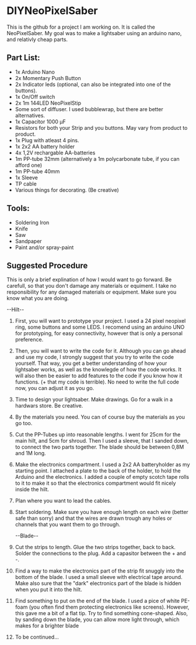 # DIYNeoPixelSaber
This is the github for a project I am working on. It is called the NeoPixelSaber.
My goal was to make a lightsaber using an arduino nano, and relativly cheap parts.

## Part List:
- 1x Arduino Nano
- 2x Momentary Push Button
- 2x Indicator leds (optional, can also be integrated into one of the buttons).
- 1x On/Off switch
- 2x 1m 144LED NeoPixelStip
- Some sort of diffuser. I used bubblewrap, but there are better alternatives.
- 1x Capacitor 1000 µF
- Resistors for both your Strip and you buttons. May vary from product to product.
- 1x Plug with atleast 4 pins.
- 1x 2x2 AA battery holder
- 4x 1,2V rechargable AA-batteries
- 1m PP-tube 32mm (alternatively a 1m polycarbonate tube, if you can afford one)
- 1m PP-tube 40mm
- 1x Sleeve
- TP cable
- Various things for decorating. (Be creative)

## Tools:
- Soldering Iron
- Knife
- Saw
- Sandpaper
- Paint and/or spray-paint

## Suggested Procedure

This is only a brief explination of how I would want to go forward. Be carefull, so that you don't damage any materials or equiment. I take no responsibility for any damaged materials or equipment. Make sure you know what you are doing.

   --Hilt--
1. First, you will want to prototype your project. I used a 24 pixel neopixel ring, some buttons and some LEDS. I recomend using an arduino UNO for prototyping, for easy connectivity, however that is only a personal preference.
2. Then, you will want to write the code for it. Although you can go ahead and use my code, I strongly suggest that you try to write the code yourself. That way, you get a better understanding of how your lightsaber works, as well as the knowlegde of how the code works. It will also then be easier to add features to the code if you know how it functions. (+ that my code is terrible).
No need to write the full code now, you can adjust it as you go.
3. Time to design your lightsaber. Make drawings. Go for a walk in a hardwars store. Be creative.
4. By the materials you need. You can of course buy the materials as you go too.
6. Cut the PP-Tubes up into reasonable lengths. I went for 25cm for the main hilt, and 5cm for shroud. Then I used a sleeve, that I sanded down, to connect the two parts together. The blade should be between 0,8M and 1M long.
7. Make the electronics compartment. I used a 2x2 AA batteryholder as my starting point. I attached a plate to the back of the holder, to hold the Arduino and the electronics. I added a couple of empty scotch tape rolls to it to make it so that the electronics compartment would fit nicely inside the hilt.
8. Plan where you want to lead the cables.
9. Start soldering. Make sure you have enough length on each wire (better safe than sorry) and that the wires are drawn trough any holes or channels that you want them to go through.

   --Blade--
11. Cut the strips to length. Glue the two strips together, back to back. Solder the connections to the plug. Add a capasitor between the + and -. 
12. Find a way to make the electronics part of the strip fit snuggly into the bottom of the blade. I used a small sleeve with electrical tape around. Make also sure that the "dark" electronics part of the blade is hidden when you put it into the hilt.
13. Find something to put on the end of the blade. I used a pice of white PE-foam (you often find them protecting electronics like screens). However, this gave me a bit of a flat tip. Try to find something cone-shaped. Also, by sanding down the blade, you can allow more light through, which makes for a brighter blade
14. To be continued...
